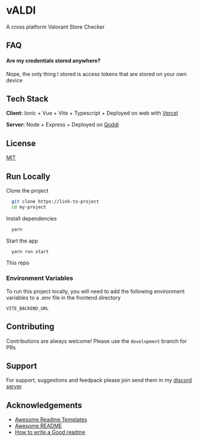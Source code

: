 
# vALDI

A cross platform Valorant Store Checker


## FAQ

#### Are my credentials stored anywhere?

Nope, the only thing I stored is access tokens that are stored on your own device


## Tech Stack

**Client:** Ionic + Vue + Vite + Typescript +
Deployed on web with [Vercel](https://vercel.com)

**Server:** Node + Express + Deployed on [Qoddi](https://qoddi.com/)


## License

[MIT](https://choosealicense.com/licenses/mit/)


## Run Locally

Clone the project

```bash
  git clone https://link-to-project
  cd my-project
```

Install dependencies

```bash
  yarn
```

Start the app

```bash
  yarn run start
```

This repo 
### Environment Variables

To run this project locally, you will need to add the following environment variables to a .env file in the frontend directory

`VITE_BACKEND_URL`
## Contributing

Contributions are always welcome! Please use the `development` branch for PRs



## Support

For support, suggestions and feedpack please join send them in my [discord server]()


## Acknowledgements

 - [Awesome Readme Templates](https://awesomeopensource.com/project/elangosundar/awesome-README-templates)
 - [Awesome README](https://github.com/matiassingers/awesome-readme)
 - [How to write a Good readme](https://bulldogjob.com/news/449-how-to-write-a-good-readme-for-your-github-project)

